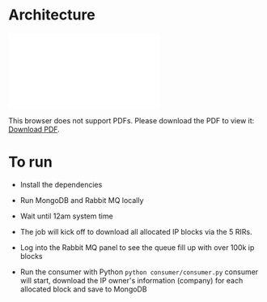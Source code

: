 # Architecture

<object data="assets/ip_source.pdf" type="application/pdf" width="700px" height="700px">
    <embed src="assets/ip_source.pdf">
        <p>This browser does not support PDFs. Please download the PDF to view it: <a href="assets/ip_source.pdf">Download PDF</a>.</p>
    </embed>
</object>

# To run 

- Install the dependencies

- Run MongoDB and Rabbit MQ locally

- Wait until 12am system time

- The job will kick off to download all allocated IP blocks via the 5 RIRs.

- Log into the Rabbit MQ panel to see the queue fill up with over 100k ip blocks

- Run the consumer with Python `python consumer/consumer.py` consumer will start, download the IP owner's information (company) for each allocated block
 and save to MongoDB




